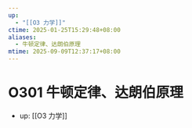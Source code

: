 ```yaml
---
up:
  - "[[O3 力学]]"
ctime: 2025-01-25T15:29:48+08:00
aliases:
  - 牛顿定律、达朗伯原理
mtime: 2025-09-09T12:37:17+08:00
---
```


# O301 牛顿定律、达朗伯原理

- up: [[O3 力学]]
